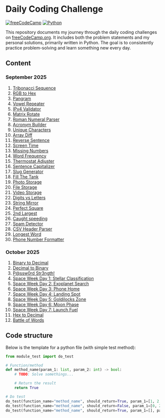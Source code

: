 # Daily Coding Challenge
[![freeCodeCamp](https://img.shields.io/badge/Freecodecamp-%23123.svg?&style=for-the-badge&logo=freecodecamp&logoColor=green)](https://freecodecamp.org/)
[![Python](https://img.shields.io/badge/python-3670A0?style=for-the-badge&logo=python&logoColor=ffdd54 "Python")](https://www.python.org/)

This repository documents my journey through the daily coding challenges on [freeCodeCamp.org](https://www.freecodecamp.org/learn/). It includes both the problem statements and my personal solutions, primarily written in Python. The goal is to consistently practice problem-solving and learn something new every day.

## Content

### September 2025
1. [Tribonacci Sequence](/challenges/2025/09-september/01-tribonacci-sequence/problem.md)
2. [RGB to Hex](/challenges/2025/09-september/02-rgb-to-hex/problem.md)
3. [Pangram](/challenges/2025/09-september/03-pangram/problem.md)
4. [Vowel Repeater](/challenges/2025/09-september/04-vowel-repeater/problem.md)
5. [IPv4 Validator](/challenges/2025/09-september/05-ipv4-validator/problem.md)
6. [Matrix Rotate](/challenges/2025/09-september/06-matrix-rotate/problem.md)
7. [Roman Numeral Parser](/challenges/2025/09-september/07-roman-numeral-parser/problem.md)
8. [Acronym Builder](/challenges/2025/09-september/08-acronym-builder/problem.md)
9. [Unique Characters](/challenges/2025/09-september/09-unique-characters/problem.md)
10. [Array Diff](/challenges/2025/09-september/10-array-diff/problem.md)
11. [Reverse Sentence](/challenges/2025/09-september/11-reverse-sentence/problem.md)
12. [Screen Time](/challenges/2025/09-september/12-screen-time/problem.md)
13. [Missing Numbers](/challenges/2025/09-september/13-missing-numbers/problem.md)
14. [Word Frequency](/challenges/2025/09-september/14-word-frequency/problem.md)
15. [Thermostat Adjuster](/challenges/2025/09-september/15-thermostat-adjuster/problem.md)
16. [Sentence Capitalizer](/challenges/2025/09-september/16-sentence-capitalizer/problem.md)
17. [Slug Generator](/challenges/2025/09-september/17-slug-generator/problem.md)
18. [Fill The Tank](/challenges/2025/09-september/18-fill-the-tank/problem.md)
19. [Photo Storage](/challenges/2025/09-september/19-photo-storage/problem.md)
20. [File Storage](/challenges/2025/09-september/20-file-storage/problem.md)
21. [Video Storage](/challenges/2025/09-september/21-video-storage/problem.md)
22. [Digits vs Letters](/challenges/2025/09-september/22-digits-vs-letters/problem.md)
23. [String Mirror](/challenges/2025/09-september/23-string-mirror/problem.md)
24. [Perfect Square](/challenges/2025/09-september/24-perfect-square/problem.md)
25. [2nd Largest](/challenges/2025/09-september/25-2nd-largest/problem.md)
26. [Caught speeding](/challenges/2025/09-september/26-caught-speeding/problem.md)
27. [Spam Detector](/challenges/2025/09-september/27-spam-detector/problem.md)
28. [CSV Header Parser](/challenges/2025/09-september/28-csv-header-parser/problem.md)
29. [Longest Word](/challenges/2025/09-september/29-longest-word/problem.md)
30. [Phone Number Formatter](/challenges/2025/09-september/30-phone-number-formatter/problem.md)

### October 2025
1. [Binary to Decimal](/challenges/2025/10-october/01-binary-to-decimal/problem.md)
2. [Decimal to Binary](/challenges/2025/10-october/02-decimal-to-binary/problem.md)
3. [P@ssw0rd Str3ngth!](/challenges/2025/10-october/03-password-strength/problem.md)
4. [Space Week Day 1: Stellar Classification](/challenges/2025/10-october/04-stellar-classification/problem.md)
5. [Space Week Day 2: Exoplanet Search](/challenges/2025/10-october/05-exoplanet-search/problem.md)
6. [Space Week Day 3: Phone Home](/challenges/2025/10-october/06-phone-home/problem.md)
7. [Space Week Day 4: Landing Spot](/challenges/2025/10-october/07-landing-spot/problem.md)
8. [Space Week Day 5: Goldilocks Zone](/challenges/2025/10-october/08-goldilocks-zone/problem.md)
9. [Space Week Day 6: Moon Phase](/challenges/2025/10-october/09-moon-phase/problem.md)
10. [Space Week Day 7: Launch Fuel](/challenges/2025/10-october/10-launch-fuel/problem.md)
11. [Hex to Decimal](/challenges/2025/10-october/11-hex-to-decimal/problem.md)
12. [Battle of Words](/challenges/2025/10-october/12-battle-of-words/problem.md)

## Code structure
Below is the template for a python file (with simple test method):

```python
from module_test import do_test

# Function/method
def method_name(param_1: list, param_2: int) -> bool:
	# TODO: Solve somethings...

	# Return the result
	return True

# Do test
do_test(function_name="method_name", should_return=True, param_1=[1, 2, 3], param_2=0)
do_test(function_name="method_name", should_return=False, param_1=[0, 2, 4], param_2=1)
do_test(function_name="method_name", should_return=True, param_1=[], param_2=8)
```
